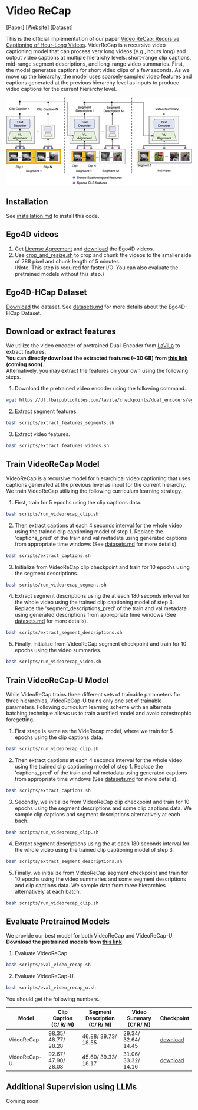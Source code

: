 # Video ReCap

[[Paper](https://arxiv.org/abs/2402.13250)]  [[Website](https://sites.google.com/view/vidrecap)] [[Dataset](https://drive.google.com/drive/folders/14cMn3iqVw_FdH_JUjXDTZNG8e6m0FbnC?usp=share_link)]

This is the official implementation of our paper [Video ReCap: Recursive Captioning of Hour-Long Videos](link). ViderReCap is a recursive video captioning model that can process very long videos (e.g., hours long) and output video captions at multiple hierarchy levels: short-range clip captions, mid-range segment descriptions, and long-range video summaries. First, the model generates captions for short video clips of a few seconds. As we move up the hierarchy, the model uses sparsely sampled video features and captions generated at the previous hierarchy level as inputs to produce video captions for the current hierarchy level.

<img src="assets/framework.png"> 

## Installation
See [installation.md](installation.md) to install this code.

## Ego4D videos
1. Get [License Agreement](https://ego4d-data.org/docs/start-here/#cli-download) and [download](https://github.com/facebookresearch/Ego4d/blob/main/ego4d/cli/README.md) the Ego4D videos. 
2. Use [crop_and_resize.sh](scripts/crop_and_resize.sh) to crop and chunk the videos to the smaller side of 288 pixel and chunk length of 5 minutes. \
(Note: This step is required for faster I/O. You can also evaluate the pretrained models without this step.)

## Ego4D-HCap Dataset
[Download](https://drive.google.com/drive/folders/14cMn3iqVw_FdH_JUjXDTZNG8e6m0FbnC?usp=share_link) the dataset. See [datasets.md](datasets.md) for more details about the Ego4D-HCap Dataset.

## Download or extract features
We utilize the video encoder of pretrained Dual-Encoder from [LaViLa](https://github.com/facebookresearch/LaViLa/blob/main/docs/MODEL_ZOO.md) to extract features. \
**You can directly download the extracted features (~30 GB) from [this link](https://drive.google.com/drive/folders/1vxslxr-la8acGhb0lN4y2qlE6JaKK8X9?usp=sharing) (coming soon)**. \
Alternatively, you may extract the features on your own using the following steps.

1. Download the pretrained video encoder using the following command.
```bash
wget https://dl.fbaipublicfiles.com/lavila/checkpoints/dual_encoders/ego4d/clip_openai_timesformer_base.baseline.ep_0003.pth
```
2. Extract segment features.
```bash
bash scripts/extract_features_segments.sh
```
3. Extract video features.
```bash
bash scripts/extract_features_videos.sh
```

## Train VideoReCap Model

VideoReCap is a recursive model for hierarchical video captioning that uses captions generated at the previous level as input for the current hierarchy. We train VideoReCap utilizing the following curriculum learning strategy.

1. First, train for 5 epochs using the clip captions data.
```bash
bash scripts/run_videorecap_clip.sh
```
2. Then extract captions at each 4 seconds interval for the whole video using the trained clip captioning model of step 1. Replace the 'captions_pred' of the train and val metadata using generated captions from appropriate time windows (See [datasets.md](datasets.md) for more details).
```bash
bash scripts/extract_captions.sh
```
3. Initialize from VideoReCap clip checkpoint and train for 10 epochs using the segment descriptions.
```bash
bash scripts/run_videorecap_segment.sh
```
4. Extract segment descriptions using the at each 180 seconds interval for the whole video using the trained clip captioning model of step 3. Replace the 'segment_descriptions_pred' of the train and val metadata using generated descriptions from appropriate time windows (See [datasets.md](datasets.md) for more details).
```bash
bash scripts/extract_segment_descriptions.sh
```
5. Finally, initialize from VideoReCap segment checkpoint and train for 10 epochs using the video summaries.
```bash
bash scripts/run_videorecap_video.sh
```

## Train VideoReCap-U Model

While VideoReCap trains three different sets of trainable parameters for three hierarchies, VideoReCap-U trains only one set of trainable parameters. Following curriculum learning scheme with an alternate batching technique allows us to train a unified model and avoid catestrophic foregetting.

1. First stage is same as the VideRecap model, where we train for 5 epochs using the clip captions data.
```bash
bash scripts/run_videorecap_clip.sh
```
2. Then extract captions at each 4 seconds interval for the whole video using the trained clip captioning model of step 1. Replace the 'captions_pred' of the train and val metadata using generated captions from appropriate time windows (See [datasets.md](datasets.md) for more details).
```bash
bash scripts/extract_captions.sh
```
3. Secondly, we initialize from VideoReCap clip checkpoint and train for 10 epochs using the segment descriptions and some clip captions data. We sample clip captions and segment descriptions alternatively at each bach. 
```bash
bash scripts/run_videorecap_clip.sh
```
4. Extract segment descriptions using the at each 180 seconds interval for the whole video using the trained clip captioning model of step 3. 
```bash
bash scripts/extract_segment_descriptions.sh
```
5. Finally, we initialize from VideoReCap segment checkpoint and train for 10 epochs using the video summaries and some segment descriptions and clip captions data. We sample data from three hierarchies alternatively at each batch.
```bash
bash scripts/run_videorecap_clip.sh
```

## Evaluate Pretrained Models

We provide our best model for both VideoReCap and VideoReCap-U. \
**Download the pretrained models from [this link](https://drive.google.com/drive/folders/1q-A3YYB1VaZ9JQqe49UwVja-f-r6HJZJ?usp=sharing)**
1. Evaluate VideoReCap.
```bash
bash scripts/eval_video_recap.sh
```
2. Evaluate VideoReCap-U.
```bash
bash scripts/eval_video_recap_u.sh
```

You should get the following numbers.

| Model | Clip Caption<br>(C/ R/ M) | Segment Description<br>(C/ R/ M) | Video Summary<br>(C/ R/ M) | Checkpoint |
| --- | --- | --- | --- | --- |
VideoReCap | 98.35/ 48.77/ 28.28 | 46.88/ 39.73/ 18.55 | 29.34/ 32.64/ 14.45 | [download](https://drive.google.com/drive/folders/1KlIbqhZ2lfngs0hc32zK2nnMVquYfzaC?usp=sharing)
VideoReCap-U | 92.67/ 47.90/ 28.08 | 45.60/ 39.33/ 18.17 | 31.06/ 33.32/ 14.16 | [download](https://drive.google.com/file/d/1vWQIgxp0m2j32Z8MqspEuK_UM63gNVLo/view?usp=sharing)

## Additional Supervision using LLMs

Coming soon!
